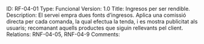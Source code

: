 ID: RF-04-01
Type: Funcional
Version: 1.0
Title: Ingresos per ser rendible.
Description: El servei empra dues fonts d’ingresos. Aplica una comissió directa per cada comanda, la qual efectua la tenda, i es mostra publicitat als usuaris; recomanant aquells productes que siguin rellevants pel client.
Relations: RNF-04-05, RNF-04-9
Comments: 

